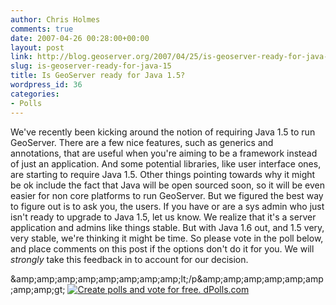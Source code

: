 ```yaml
---
author: Chris Holmes
comments: true
date: 2007-04-26 00:28:00+00:00
layout: post
link: http://blog.geoserver.org/2007/04/25/is-geoserver-ready-for-java-15/
slug: is-geoserver-ready-for-java-15
title: Is GeoServer ready for Java 1.5?
wordpress_id: 36
categories:
- Polls
---
```


We've recently been kicking around the notion of requiring Java 1.5 to run GeoServer.  There are a few nice features, such as generics and annotations, that are useful when you're aiming to be a framework instead of just an application.  And some potential libraries, like user interface ones, are starting to require Java 1.5.  Other things pointing towards why it might be ok include the fact that Java will be open sourced soon, so it will be even easier for non core platforms to run GeoServer.  But we figured the best way to figure out is to ask you, the users.  If you have or are a sys admin who just isn't ready to upgrade to Java 1.5, let us know.  We realize that it's a server application and admins like things stable.  But with Java 1.6 out, and 1.5 very, very stable, we're thinking it might be time.  So please vote in the poll below, and place comments on this post if the options don't do it for you.  We will _strongly_ take this feedback in to account for our decision.

&amp;amp;amp;amp;amp;amp;amp;amp;amp;lt;/p&amp;amp;amp;amp;amp;amp;amp;amp;amp;gt;
[![Create polls and vote for free. dPolls.com](http://www.dPolls.com/dPollsLink.aspx)](http://www.dPolls.com)
